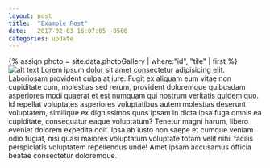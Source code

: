 ```yaml
---
layout: post
title:  "Example Post"
date:   2017-02-03 16:07:05 -0500
categories: update
---
```

{% assign photo = site.data.photoGallery | where:"id", "tile"  | first %}
![alt text]({{photo.url}})
Lorem ipsum dolor sit amet consectetur adipisicing elit. Laboriosam provident culpa at iure. Fugit ex aliquam eum vitae non cupiditate cum, molestias sed rerum, provident doloremque quibusdam asperiores modi quaerat et est numquam qui nostrum veritatis quidem quo. Id repellat voluptates asperiores voluptatibus autem molestias deserunt voluptatem, similique ex dignissimos quos ipsam in dicta ipsa fuga omnis ea cupiditate, consequatur eaque voluptatum? Tenetur magni harum, libero eveniet dolorem expedita odit. Ipsa ab iusto non saepe et cumque veniam odio fugiat, nisi quasi maiores voluptatum voluptate totam velit nihil facilis perspiciatis voluptatem repellendus unde! Amet ipsam accusamus officia beatae consectetur doloremque.